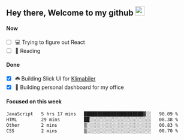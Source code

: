 ## Hey there, Welcome to my github <img src="https://media.giphy.com/media/hvRJCLFzcasrR4ia7z/giphy.gif" width="25px">

#### Now
- [ ] 💻 Trying to figure out React
- [ ] 📕 Reading

#### Done
- [x] ☘️ Building Slick UI for [Klimabiler](https://klimabiler.dk)
- [x] 🚀 Building personal dashboard for my office
 
 #### Focused on this week
<!--START_SECTION:waka-->

```txt
JavaScript   5 hrs 17 mins   ██████████████████████▓░░   90.09 %
HTML         29 mins         ██░░░░░░░░░░░░░░░░░░░░░░░   08.38 %
Other        2 mins          ▒░░░░░░░░░░░░░░░░░░░░░░░░   00.83 %
CSS          2 mins          ▒░░░░░░░░░░░░░░░░░░░░░░░░   00.70 %
```

<!--END_SECTION:waka-->


